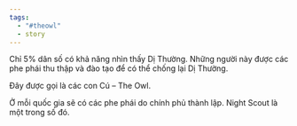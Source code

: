 ```yaml
---
tags:
  - "#theowl"
  - story
---
```


Chỉ 5% dân số có khả năng nhìn thấy Dị Thường. Những người này được các phe phái thu thập và đào tạo để có thể chống lại Dị Thường.

Đây được gọi là các con Cú – The Owl.

Ở mỗi quốc gia sẽ có các phe phái do chính phủ thành lập. Night Scout là một trong số đó.

